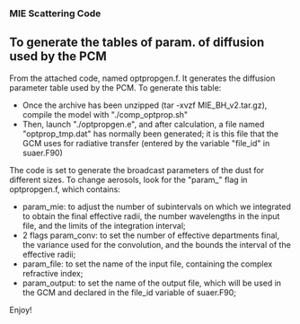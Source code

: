 ### MIE Scattering Code

To generate the tables of param. of diffusion used by the PCM
-------------------------------------------------------------------

From the attached code, named optpropgen.f. It generates
the diffusion parameter table used by the PCM.
To generate this table:

- Once the archive has been unzipped (tar -xvzf MIE_BH_v2.tar.gz),
    compile the model with "./comp_optprop.sh"
- Then, launch "./optpropgen.e", and after calculation, a file
    named "optprop_tmp.dat" has normally been generated; it is
    this file that the GCM uses for radiative transfer
    (entered by the variable "file_id" in suaer.F90)

The code is set to generate the broadcast parameters of the
dust for different sizes.
To change aerosols, look for the "param_" flag in
optpropgen.f, which contains:

- param_mie: to adjust the number of subintervals on which we
    integrated to obtain the final effective radii, the number
    wavelengths in the input file, and the limits of
    the integration interval;
- 2 flags param_conv: to set the number of effective departments
    final, the variance used for the convolution, and the bounds
    the interval of the effective radii;
- param_file: to set the name of the input file, containing
    the complex refractive index;
- param_output: to set the name of the output file, which will be
    used in the GCM and declared in the file_id variable of
    suaer.F90;

Enjoy!

